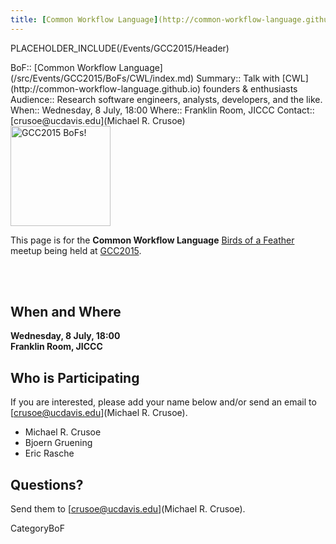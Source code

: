 ```yaml
---
title: [Common Workflow Language](http://common-workflow-language.github.io)
---
```

PLACEHOLDER_INCLUDE(/Events/GCC2015/Header)



<div class='dictbox'>
 BoF:: [Common Workflow Language](/src/Events/GCC2015/BoFs/CWL/index.md)
 Summary:: Talk with [CWL](http://common-workflow-language.github.io) founders & enthusiasts
 Audience:: Research software engineers, analysts, developers, and the like.
 When:: Wednesday, 8 July, 18:00 
 Where:: Franklin Room, JICCC
 Contact:: [crusoe@ucdavis.edu](Michael R. Crusoe)
</div>

<div class='left'><a href='/Events/GCC2015/BoFs'><img src='/Images/Logos/GCC2015BoFs300.png' alt='GCC2015 BoFs!' width="160" /></a></div>

This page is for the **Common Workflow Language** [Birds of a Feather](/src/Events/GCC2015/BoFs/index.md) meetup being held at [GCC2015](http://gcc2015.tsl.ac.uk/).

<br /><br />

## When and Where

**Wednesday, 8 July, 18:00** <br />
**Franklin Room, JICCC**

## Who is Participating

If you are interested, please add your name below and/or send an email to [crusoe@ucdavis.edu](Michael R. Crusoe).

* Michael R. Crusoe
* Bjoern Gruening
* Eric Rasche

## Questions?

Send them to [crusoe@ucdavis.edu](Michael R. Crusoe).

CategoryBoF

